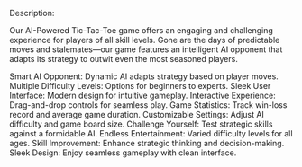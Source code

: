 Description:

Our AI-Powered Tic-Tac-Toe game offers an engaging and challenging experience for players of all skill levels. Gone are the days of predictable moves and stalemates—our game features an intelligent AI opponent that adapts its strategy to outwit even the most seasoned players.

Smart AI Opponent: Dynamic AI adapts strategy based on player moves.
Multiple Difficulty Levels: Options for beginners to experts.
Sleek User Interface: Modern design for intuitive gameplay.
Interactive Experience: Drag-and-drop controls for seamless play.
Game Statistics: Track win-loss record and average game duration.
Customizable Settings: Adjust AI difficulty and game board size.
Challenge Yourself: Test strategic skills against a formidable AI.
Endless Entertainment: Varied difficulty levels for all ages.
Skill Improvement: Enhance strategic thinking and decision-making.
Sleek Design: Enjoy seamless gameplay with clean interface.